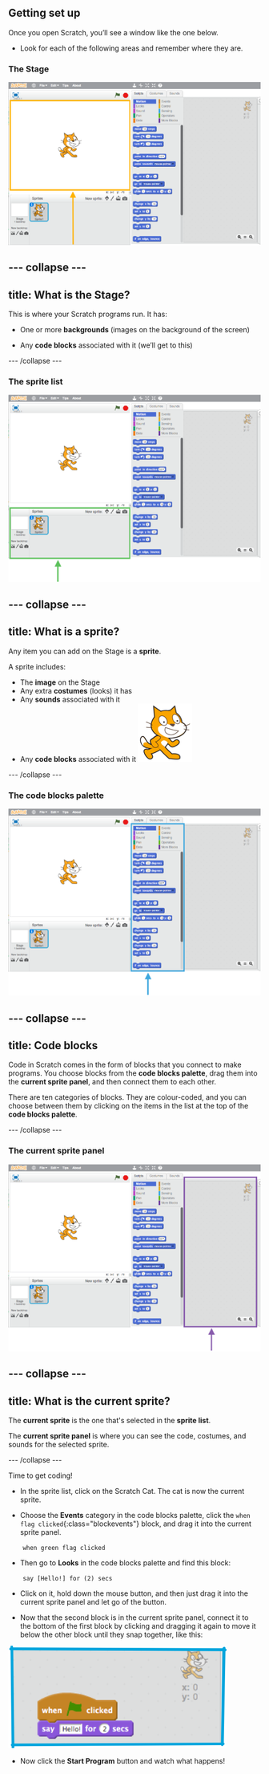 ## Getting set up

Once you open Scratch, you’ll see a window like the one below.

+ Look for each of the following areas and remember where they are.

### The Stage

![Scratch window with the stage highlighted](images/hlStage.png)

## \--- collapse \---

## title: What is the Stage?

This is where your Scratch programs run. It has:

+ One or more **backgrounds** \(images on the background of the screen\)

+ Any **code blocks** associated with it \(we’ll get to this\)

\--- /collapse \---

### The sprite list

![Scratch window with the sprite list highlighted](images/hlSpriteList.png)

## \--- collapse \---

## title: What is a sprite?

Any item you can add on the Stage is a **sprite**.

A sprite includes:

+ The **image** on the Stage
+ Any extra **costumes** \(looks\) it has
+ Any **sounds** associated with it
+ Any **code blocks** associated with it ![](images/setup2.png)

\--- /collapse \---

### The code blocks palette

![Scratch window with the blocks pallet highlighted](images/hlBlocksPalette.png)

## \--- collapse \---

## title: Code blocks

Code in Scratch comes in the form of blocks that you connect to make programs. You choose blocks from the **code blocks palette**, drag them into the **current sprite panel**, and then connect them to each other.

There are ten categories of blocks. They are colour-coded, and you can choose between them by clicking on the items in the list at the top of the **code blocks palette**.

\--- /collapse \---

### The current sprite panel

![Scratch window with the current sprite panel highlighted](images/hlCurrentSpritePanel.png)

## \--- collapse \---

## title: What is the current sprite?

The **current sprite** is the one that's selected in the **sprite list**.

The **current sprite panel** is where you can see the code, costumes, and sounds for the selected sprite.

\--- /collapse \---

Time to get coding!

+ In the sprite list, click on the Scratch Cat. The cat is now the current sprite.

+ Choose the **Events** category in the code blocks palette, click the `when flag clicked`{:class="blockevents"} block, and drag it into the current sprite panel.

```blocks
    when green flag clicked
```

+ Then go to **Looks** in the code blocks palette and find this block:

```blocks
    say [Hello!] for (2) secs
```

+ Click on it, hold down the mouse button, and then just drag it into the current sprite panel and let go of the button.

+ Now that the second block is in the current sprite panel, connect it to the bottom of the first block by clicking and dragging it again to move it below the other block until they snap together, like this:

![](images/setup3.png)

+ Now click the **Start Program** button and watch what happens!